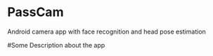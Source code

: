 # PassCam
Android camera app with face recognition and head pose estimation

#Some Description about the app
